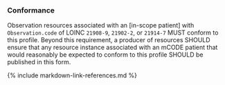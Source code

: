 ### Conformance

Observation resources associated with an [in-scope patient] with `Observation.code` of LOINC `21908-9`, `21902-2`, or `21914-7` MUST conform to this profile. Beyond this requirement, a producer of resources SHOULD ensure that any resource instance associated with an mCODE patient that would reasonably be expected to conform to this profile SHOULD be published in this form.

{% include markdown-link-references.md %}